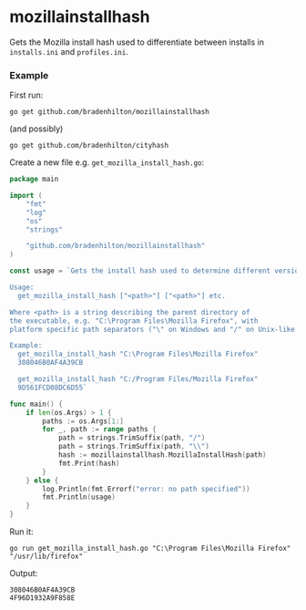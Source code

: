 # mozillainstallhash

Gets the Mozilla install hash used to differentiate between installs in `installs.ini` and `profiles.ini`.

### Example
First run:

```
go get github.com/bradenhilton/mozillainstallhash
```

(and possibly)

```
go get github.com/bradenhilton/cityhash
```

Create a new file e.g. `get_mozilla_install_hash.go`:

```go
package main

import (
	"fmt"
	"log"
	"os"
	"strings"

	"github.com/bradenhilton/mozillainstallhash"
)

const usage = `Gets the install hash used to determine different versions of Mozilla software

Usage:
  get_mozilla_install_hash ["<path>"] ["<path>"] etc.

Where <path> is a string describing the parent directory of
the executable, e.g. "C:\Program Files\Mozilla Firefox", with
platform specific path separators ("\" on Windows and "/" on Unix-like systems)

Example:
  get_mozilla_install_hash "C:\Program Files\Mozilla Firefox"
  308046B0AF4A39CB

  get_mozilla_install_hash "C:/Program Files/Mozilla Firefox"
  9D561FCD08DC6D55`

func main() {
	if len(os.Args) > 1 {
		paths := os.Args[1:]
		for _, path := range paths {
			path = strings.TrimSuffix(path, "/")
			path = strings.TrimSuffix(path, "\\")
			hash := mozillainstallhash.MozillaInstallHash(path)
			fmt.Print(hash)
		}
	} else {
		log.Println(fmt.Errorf("error: no path specified"))
		fmt.Println(usage)
	}
}
```

Run it:

```
go run get_mozilla_install_hash.go "C:\Program Files\Mozilla Firefox" "/usr/lib/firefox"
```

Output:

```
308046B0AF4A39CB
4F96D1932A9F858E
```